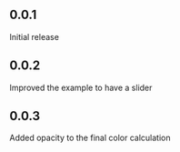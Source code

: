 ## 0.0.1
Initial release

## 0.0.2
Improved the example to have a slider

## 0.0.3
Added opacity to the final color calculation